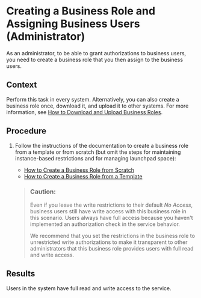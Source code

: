 <!-- loio362a851467d6413c8790b2d72516a7c9 -->

# Creating a Business Role and Assigning Business Users \(Administrator\)

As an administrator, to be able to grant authorizations to business users, you need to create a business role that you then assign to the business users.



## Context

Perform this task in every system. Alternatively, you can also create a business role once, download it, and upload it to other systems. For more information, see [How to Download and Upload Business Roles](https://help.sap.com/viewer/65de2977205c403bbc107264b8eccf4b/Cloud/en-US/a58f69585339484aa204cf0321cab2cd.html).



## Procedure

1.  Follow the instructions of the documentation to create a business role from a template or from scratch \(but omit the steps for maintaining instance-based restrictions and for managing launchpad space\):

    -   [How to Create a Business Role from Scratch](https://help.sap.com/viewer/65de2977205c403bbc107264b8eccf4b/Cloud/en-US/f65e51a7203443efb58fe535c3d13e5f.html)
    -   [How to Create a Business Role from a Template](https://help.sap.com/viewer/65de2977205c403bbc107264b8eccf4b/Cloud/en-US/ec310a8b669a45ca898dc4dd91d97de2.html)

    > ### Caution:  
    > Even if you leave the write restrictions to their default *No Access*, business users still have write access with this business role in this scenario. Users always have full access because you haven't implemented an authorization check in the service behavior.
    > 
    > We recommend that you set the restrictions in the business role to unrestricted write authorizations to make it transparent to other administrators that this business role provides users with full read and write access.




<a name="loio362a851467d6413c8790b2d72516a7c9__result_zgy_2qw_5lb"/>

## Results

Users in the system have full read and write access to the service.

